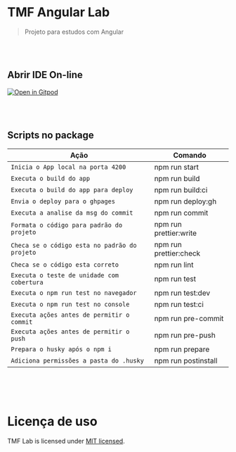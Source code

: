 # TMF Angular Lab

> Projeto para estudos com Angular

<br>
<br>

## Abrir IDE On-line

[![Open in Gitpod](https://gitpod.io/button/open-in-gitpod.svg)](https://gitpod.io/workspaces)

<br>
<br>

## Scripts no package

| Ação                                          | Comando                |
| --------------------------------------------- | ---------------------- |
| `Inicia o App local na porta 4200`            | npm run start          |
| `Executa o build do app`                      | npm run build          |
| `Executa o build do app para deploy`          | npm run build:ci       |
| `Envia o deploy para o ghpages`               | npm run deploy:gh      |
| `Executa a analise da msg do commit`          | npm run commit         |
| `Formata o código para padrão do projeto`     | npm run prettier:write |
| `Checa se o código esta no padrão do projeto` | npm run prettier:check |
| `Checa se o código esta correto`              | npm run lint           |
| `Executa o teste de unidade com cobertura`    | npm run test           |
| `Executa o npm run test no navegador`         | npm run test:dev       |
| `Executa o npm run test no console`           | npm run test:ci        |
| `Executa ações antes de permitir o commit`    | npm run pre-commit     |
| `Executa ações antes de permitir o push`      | npm run pre-push       |
| `Prepara o husky após o npm i`                | npm run prepare        |
| `Adiciona permissões a pasta do .husky`       | npm run postinstall    |

<br>
<br>
<br>

# Licença de uso &nbsp;

TMF Lab is licensed under [MIT licensed](./LICENSE).
